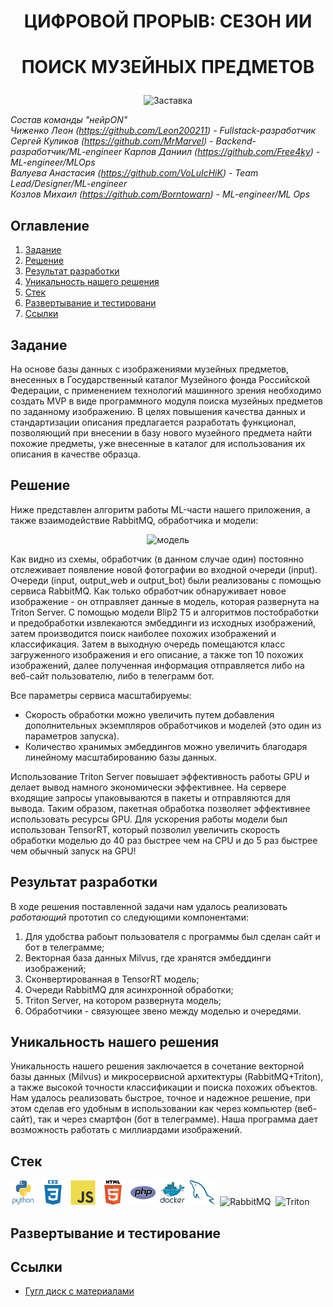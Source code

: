 # <p align="center"> ЦИФРОВОЙ ПРОРЫВ: СЕЗОН ИИ </p>
# <p align="center"> ПОИСК МУЗЕЙНЫХ ПРЕДМЕТОВ </p>
<p align="center">
<img width="800" height="600" alt="Заставка" src="https://github.com/VoLuIcHiK/museum-search/assets/90902903/fb0e265e-88e1-445c-ae0b-328e37a29b54">
</p>



*Состав команды "нейрON"*   
*Чиженко Леон (https://github.com/Leon200211) - Fullstack-разработчик*    
*Сергей Куликов (https://github.com/MrMarvel) - Backend-разработчик/ML-engineer*
*Карпов Даниил (https://github.com/Free4ky) - ML-engineer/MLOps*  
*Валуева Анастасия (https://github.com/VoLuIcHiK) - Team Lead/Designer/ML-engineer*   
*Козлов Михаил (https://github.com/Borntowarn) - ML-engineer/ML
Ops*  


## Оглавление
1. [Задание](#1)
2. [Решение](#2)
3. [Результат разработки](#3)
4. [Уникальность нашего решения](#5)
5. [Стек](#6)
6. [Развертывание и тестировани](#7)
7. [Ссылки](#9)

## <a name="1"> Задание </a>

На основе базы данных с изображениями музейных предметов, внесенных в Государственный каталог Музейного фонда Российской Федерации, с применением технологий машинного зрения необходимо создать MVP в виде программного модуля поиска музейных предметов по заданному изображению. В целях повышения качества данных и стандартизации описания предлагается разработать функционал, позволяющий при внесении в базу нового музейного предмета найти похожие предметы, уже внесенные в каталог для использования их описания в качестве образца.

## <a name="2">Решение </a>

Ниже представлен алгоритм работы ML-части нашего приложения, а также взаимодействие RabbitMQ, обработчика и модели: 
<p align="center">
<img width="864" alt="модель" src="https://github.com/VoLuIcHiK/museum-search/assets/90902903/18db9215-c7e0-4a95-b0d5-6a6de133da40">
</p>


Как видно из схемы, обработчик (в данном случае один) постоянно отслеживает появление новой фотографии во входной очереди (input). Очереди (input, output_web и output_bot) были реализованы с помощью сервиса RabbitMQ. Как только обработчик обнаруживает новое изображение - он отправляет данные в модель, которая развернута на Triton Server. С помощью модели Blip2 T5 и алгоритмов постобработки и предобработки извлекаются эмбеддинги из исходных изображений, затем производится поиск наиболее похожих изображений и классификация. Затем в выходную очередь помещаются класс загруженного изображения и его описание, а также топ 10 похожих изображений, далее полученная информация отправляется либо на веб-сайт пользователю, либо в телеграмм бот.

Все параметры сервиса масштабируемы:
- Скорость обработки можно увеличить путем добавления дополнительных экземпляров обработчиков и моделей (это один из параметров запуска).
- Количество хранимых эмбеддингов можно увеличить благодаря линейному масштабированию базы данных.

Использование Triton Server повышает эффективность работы GPU и делает вывод намного экономически эффективнее. На сервере входящие запросы упаковываются в пакеты и отправляются для вывода. Таким образом, пакетная обработка позволяет эффективнее использовать ресурсы GPU.
Для ускорения работы модели был использован TensorRT, который позволил увеличить скорость обработки моделью до 40 раз быстрее чем на CPU и до 5 раз быстрее чем обычный запуск на GPU!


## <a name="3">Результат разработки </a>

В ходе решения поставленной задачи нам удалось реализовать *работающий* прототип со следующими компонентами:
1. Для удобства рабоыт пользователя с программы был сделан сайт и бот в телеграмме;
2. Векторная база данных Milvus, где хранятся эмбеддинги изображений;
3. Сконвертированная в TensorRT модель;
4. Очереди RabbitMQ для асинхронной обработки;
5. Triton Server, на котором развернута модель;
6. Обработчики - связующее звено между моделью и очередями.


## <a name="5">Уникальность нашего решения </a>
Уникальность нашего решения заключается в сочетание векторной базы данных (Milvus) и микросервисной архитектуры (RabbitMQ+Triton), а также высокой точности классификации и поиска похожих объектов. Нам удалось реализовать быстрое, точное и надежное решение, при этом сделав его удобным в использовании как через компьютер (веб-сайт), так и через смартфон (бот в телеграмме). Наша программа дает возможность работать с миллиардами изображений.


## <a name="6">Стек </a>
<div>
  <img src="https://github.com/devicons/devicon/blob/master/icons/python/python-original-wordmark.svg" title="Python" alt="Puthon" width="40" height="40"/>&nbsp;
  <img src="https://github.com/devicons/devicon/blob/master/icons/css3/css3-plain-wordmark.svg" title="css" alt="css" width="40" height="40"/>&nbsp;
  <img src="https://github.com/devicons/devicon/blob/master/icons/javascript/javascript-original.svg" title="js" alt="js" width="40" height="40"/>&nbsp;
  <img src="https://github.com/devicons/devicon/blob/master/icons/html5/html5-original-wordmark.svg" title="html" alt="html" width="40" height="40"/>&nbsp;
  <img src="https://github.com/devicons/devicon/blob/master/icons/php/php-original.svg" title="php" alt="php" width="40" height="40"/>&nbsp;
  <img src="https://github.com/devicons/devicon/blob/master/icons/docker/docker-original-wordmark.svg" title="docker" alt="docker" width="40" height="40"/>&nbsp;
  <img src="https://github.com/devicons/devicon/blob/master/icons/mysql/mysql-original.svg" title="mysql" alt="mysqlr" width="40" height="40"/>&nbsp;
  <img src="https://github.com/leungwensen/svg-icon/blob/master/dist/svg/logos/rabbitmq.svg" title="RabbitMQ" alt="RabbitMQ" width="40" height="40"/>&nbsp;
  <img src="https://github.com/vinceliuice/Tela-icon-theme/blob/master/src/scalable/apps/nvidia.svg" title="Triton" alt="Triton" width="40" height="40"/>&nbsp;

## <a name="7">Развертывание и тестирование </a>

 

## <a name="9">Ссылки</a>
- [Гугл диск с материалами](https://drive.google.com/drive/folders/1UwCNLUYw1t6u2DDVyUr7FXumXBfqObfm?usp=sharing)


